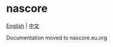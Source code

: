 # nascore

[English](https://nascore.eu.org/docs/) | [中文](https://nascore.eu.org/zh/docs/)

Documentation moved to nascore.eu.org
